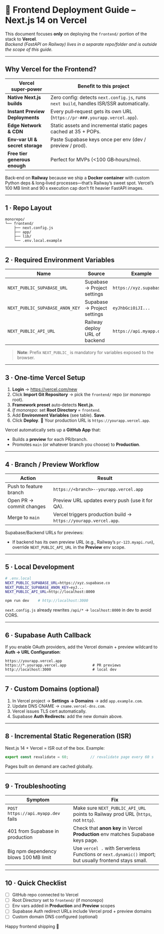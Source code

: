 # 🚀 Frontend Deployment Guide – Next.js 14 on Vercel

This document focuses **only** on deploying the `frontend/` portion of the stack to **Vercel**.  
_Backend (FastAPI on Railway) lives in a separate repo/folder and is outside the scope of this guide._

---
## Why Vercel for the Frontend?

| Vercel super‑power | Benefit to this project |
|--------------------|-------------------------|
| **Native Next.js builds** | Zero config: detects `next.config.js`, runs `next build`, handles ISR/SSR automatically. |
| **Instant Preview Deployments** | Every pull‑request gets its own URL (`https://pr‑###.yourapp.vercel.app`). |
| **Edge Network & CDN** | Static assets and incremental static pages cached at 35 + POPs. |
| **Env‑var UI & secret storage** | Paste Supabase keys once per env (dev / preview / prod). |
| **Free tier generous enough** | Perfect for MVPs (<100 GB‑hours/mo). |

Back‑end on **Railway** because we ship a **Docker container** with custom Python deps & long‑lived processes—that’s Railway’s sweet spot. Vercel’s 100 MB limit and 90 s execution cap don’t fit heavier FastAPI images.

---
## 1 · Repo Layout

```
monorepo/
└── frontend/
    ├── next.config.js
    ├── app/
    ├── lib/
    └── .env.local.example
```

---
## 2 · Required Environment Variables

| Name | Source | Example |
|------|--------|---------|
| `NEXT_PUBLIC_SUPABASE_URL` | Supabase → Project settings | `https://xyz.supabase.co` |
| `NEXT_PUBLIC_SUPABASE_ANON_KEY` | Supabase → Project settings | `eyJhbGciOiJI...` |
| `NEXT_PUBLIC_API_URL` | Railway deploy URL of backend | `https://api.myapp.dev` |

> **Note**: Prefix `NEXT_PUBLIC_` is mandatory for variables exposed to the browser.

---
## 3 · One‑time Vercel Setup

1. **Login** → <https://vercel.com/new>  
2. Click **Import Git Repository** → pick the `frontend/` repo (or monorepo root).  
3. **Framework preset** auto‑detects **Next.js**.  
4. _If monorepo_: set **Root Directory** = `frontend`.  
5. Add **Environment Variables** (see table). **Save**.  
6. Click **Deploy**. 🎉 Your production URL is `https://yourapp.vercel.app`.

Vercel automatically sets up a **GitHub App** that:
* Builds a **preview** for each PR/branch.  
* Promotes `main` (or whatever branch you choose) to **Production**.

---
## 4 · Branch / Preview Workflow

| Action | Result |
|--------|--------|
| Push to feature branch | `https://<branch>--yourapp.vercel.app` |
| Open PR → commit changes | Preview URL updates every push (use it for QA). |
| Merge to `main` | Vercel triggers production build → `https://yourapp.vercel.app`. |

Supabase/Backend URLs for previews:
* If backend has its own preview URL (e.g., Railway’s `pr‑123.myapi.run`), override `NEXT_PUBLIC_API_URL` in the **Preview** env scope.

---
## 5 · Local Development

```bash
# .env.local
NEXT_PUBLIC_SUPABASE_URL=https://xyz.supabase.co
NEXT_PUBLIC_SUPABASE_ANON_KEY=eyJ...
NEXT_PUBLIC_API_URL=http://localhost:8000

npm run dev    # http://localhost:3000
```

`next.config.js` already rewrites `/api/*` → `localhost:8000` in dev to avoid CORS.

---
## 6 · Supabase Auth Callback

If you enable OAuth providers, add the Vercel domain + preview wildcard to **Auth → URL Configuration**:

```
https://yourapp.vercel.app
https://*.yourapp.vercel.app            # PR previews
http://localhost:3000                   # local dev
```

---
## 7 · Custom Domains (optional)

1. In Vercel project → **Settings → Domains** → add `app.example.com`.  
2. Update DNS CNAME → `cname.vercel-dns.com`.  
3. Vercel issues TLS cert automatically.  
4. Supabase **Auth Redirects**: add the new domain above.

---
## 8 · Incremental Static Regeneration (ISR)

Next.js 14 + Vercel = ISR out of the box. Example:

```ts
export const revalidate = 60;          // revalidate page every 60 s
```

Pages built on demand are cached globally.

---
## 9 · Troubleshooting

| Symptom | Fix |
|---------|-----|
| `POST https://api.myapp.dev` fails | Make sure `NEXT_PUBLIC_API_URL` points to Railway prod URL (`https`, not `http`). |
| 401 from Supabase in production | Check that **anon key** in Vercel **Production** env matches Supabase keys page. |
| Big npm dependency blows 100 MB limit | Use `vercel .` with Serverless Functions or `next.dynamic()` import; but usually frontend stays small. |

---
## 10 · Quick Checklist

- [ ] GitHub repo connected to Vercel  
- [ ] Root Directory set to `frontend/` (if monorepo)  
- [ ] Env vars added in **Production** and **Preview** scopes  
- [ ] Supabase Auth redirect URLs include Vercel prod + preview domains  
- [ ] Custom domain DNS configured (optional)  

Happy frontend shipping 🚀
